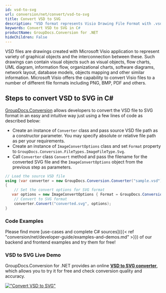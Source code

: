 ```yaml
---
id: vsd-to-svg
url: conversion/net/convert/vsd-to-svg
title: Convert VSD to SVG
description: "VSD format represents Visio Drawing File Format with .vsd extension. Learn how to convert VSD to SVG file programmatically in C# language using GroupDocs.Conversion for .NET library."
keywords: Convert VSD to SVG in C#
productName: GroupDocs.Conversion for .NET
hideChildren: False
---
```


VSD files are drawings created with Microsoft Visio application to represent variety of graphical objects and the interconnection between these. Such drawings can contain visual objects such as visual objects, flow charts, UML diagram, information flow, organizational charts, software diagrams, network layout, database models, objects mapping and other similar information. Microsoft Visio offers the capability to convert Visio files to a number of different file formats including PNG, BMP, PDF and others.

## Steps to convert VSD to SVG in C#

[GroupDocs.Conversion](https://products.groupdocs.com/conversion/net) allows developers to convert the VSD file to SVG format in an easy and intuitive way just using a few lines of code as described below:

* Create an instance of `Converter` class and pass source VSD file path as a constructor parameter. You may specify absolute or relative file path as per your requirements. 
* Create an instance of `ImageConvertOptions` class and set `Format` property to `GroupDocs.Conversion.FileTypes.ImageFileType.Svg`.
* Call `Converter` class `Convert` method and pass the filename for the converted SVG file and the `ImageConvertOptions` object from the previous step as parameters.

```csharp
// Load the source VSD file
using (var converter = new GroupDocs.Conversion.Converter("sample.vsd"))
{
    // Set the convert options for SVG format
   var options = new ImageConvertOptions { Format = GroupDocs.Conversion.FileTypes.ImageFileType.Svg };
    // Convert to SVG format
    converter.Convert("converted.svg", options);
}
```

### Code Examples

Please find more [use-cases and complete C# sources]({{< ref "conversion/net/developer-guide/examples-and-demos.md" >}}) of our backend and frontend examples and try them for free!

### VSD to SVG Live Demo

GroupDocs.Conversion for .NET provides an online [**VSD to SVG converter**](https://products.groupdocs.app/conversion/vsd-to-svg), which allows you to try it for free and check conversion quality and accuracy.

[!["Convert VSD to SVG"](conversion/net/images/convert-to-svg/convert-vsd-to-svg.png)](https://products.groupdocs.app/conversion/vsd-to-svg)